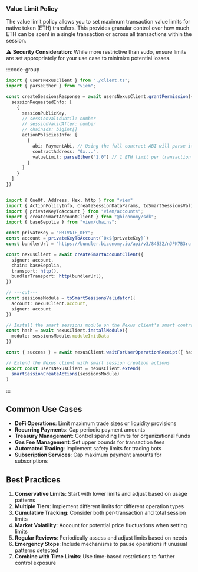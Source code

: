 ### Value Limit Policy

The value limit policy allows you to set maximum transaction value limits for native token (ETH) transfers. This provides granular control over how much ETH can be spent in a single transaction or across all transactions within the session.

⚠️ **Security Consideration**: While more restrictive than sudo, ensure limits are set appropriately for your use case to minimize potential losses.

:::code-group

```ts twoslash [valueLimit.ts] filename="valueLimit.ts"
import { usersNexusClient } from "./client.ts";
import { parseEther } from "viem";

const createSessionsResponse = await usersNexusClient.grantPermission({
  sessionRequestedInfo: [
    {
      sessionPublicKey,
      // sessionValidUntil: number
      // sessionValidAfter: number
      // chainIds: bigint[]
      actionPoliciesInfo: [
        {
          abi: PaymentAbi, // Using the full contract ABI will parse it to individual function selectors under the hood
          contractAddress: "0x...",
          valueLimit: parseEther("1.0") // 1 ETH limit per transaction
        }
      ]
    }
  ]
})
```
```ts twoslash [client.ts] filename="client.ts"

import { OneOf, Address, Hex, http } from "viem"
import { ActionPolicyInfo, CreateSessionDataParams, toSmartSessionsValidator, smartSessionCreateActions } from "@biconomy/sdk-canary"
import { privateKeyToAccount } from "viem/accounts";
import { createSmartAccountClient } from "@biconomy/sdk";
import { baseSepolia } from "viem/chains"; 

const privateKey = "PRIVATE_KEY";
const account = privateKeyToAccount(`0x${privateKey}`)
const bundlerUrl = "https://bundler.biconomy.io/api/v3/84532/nJPK7B3ru.dd7f7861-190d-41bd-af80-6877f74b8f44"; 

const nexusClient = await createSmartAccountClient({
  signer: account, 
  chain: baseSepolia,
  transport: http(), 
  bundlerTransport: http(bundlerUrl), 
})

// ---cut---
const sessionsModule = toSmartSessionsValidator({
  account: nexusClient.account,
  signer: account
})

// Install the smart sessions module on the Nexus client's smart contract account
const hash = await nexusClient.installModule({
  module: sessionsModule.moduleInitData
})

const { success } = await nexusClient.waitForUserOperationReceipt({ hash })

// Extend the Nexus client with smart session creation actions
export const usersNexusClient = nexusClient.extend(
  smartSessionCreateActions(sessionsModule)
)
```

:::

## Common Use Cases

- **DeFi Operations**: Limit maximum trade sizes or liquidity provisions
- **Recurring Payments**: Cap periodic payment amounts
- **Treasury Management**: Control spending limits for organizational funds
- **Gas Fee Management**: Set upper bounds for transaction fees
- **Automated Trading**: Implement safety limits for trading bots
- **Subscription Services**: Cap maximum payment amounts for subscriptions

## Best Practices

1. **Conservative Limits**: Start with lower limits and adjust based on usage patterns
2. **Multiple Tiers**: Implement different limits for different operation types
3. **Cumulative Tracking**: Consider both per-transaction and total session limits
4. **Market Volatility**: Account for potential price fluctuations when setting limits
5. **Regular Reviews**: Periodically assess and adjust limits based on needs
6. **Emergency Stops**: Include mechanisms to pause operations if unusual patterns detected
7. **Combine with Time Limits**: Use time-based restrictions to further control exposure